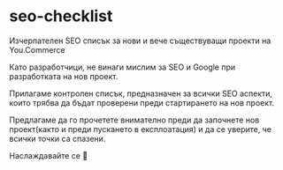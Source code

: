 # seo-checklist
Изчерпателен SEO списък за нови и вече съществуващи проекти на You.Commerce

Като разработчици, не винаги мислим за SEO и Google при разработката на нов проект.

Прилагаме контролен списък, предназначен за всички SEO аспекти, които трябва да бъдат проверени преди стартирането на нов проект. 

Предлагаме да го прочетете внимателно преди да започнете нов проект(както и преди пускането в експлоатация) и да се уверите, че всички точки са спазени.

Наслаждавайте се 🎉
